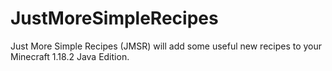 # JustMoreSimpleRecipes

Just More Simple Recipes (JMSR) will add some useful new recipes to your Minecraft 1.18.2 Java Edition.
